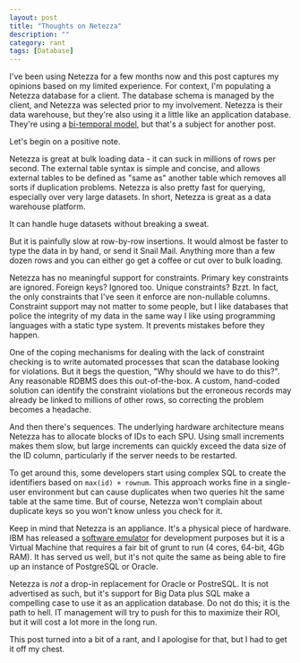 ```yaml
---
layout: post
title: "Thoughts on Netezza"
description: ""
category: rant
tags: [Database]
---
```


I've been using Netezza for a few months now and this post captures my opinions based on my limited experience. For context, I'm populating a Netezza database for a client. The database schema is managed by the client, and Netezza was selected prior to my involvement. Netezza is their data warehouse, but they're also using it a little like an application database.  They're using a [bi-temporal model](http://en.wikipedia.org/wiki/Temporal_database), but that's a subject for another post.

Let's begin on a positive note.

Netezza is great at bulk loading data - it can suck in millions of rows per second. The external table syntax is simple and concise, and allows external tables to be defined as "same as" another table which removes all sorts if duplication problems. Netezza is also pretty fast for querying, especially over very large datasets. In short, Netezza is great as a data warehouse platform.

It can handle huge datasets without breaking a sweat.

But it is painfully slow at row-by-row insertions. It would almost be faster to type the data in by hand, or send it Snail Mail.  Anything more than a few dozen rows and you can either go get a coffee or cut over to bulk loading.

Netezza has no meaningful support for constraints. Primary key constraints are ignored. Foreign keys? Ignored too. Unique constraints? Bzzt. In fact, the only constraints that I've seen it enforce are non-nullable columns. Constraint support may not matter to some people, but I like databases that police the integrity of my data in the same way I like using programming languages with a static type system. It prevents mistakes before they happen. 

One of the coping mechanisms for dealing with the lack of constraint checking is to write automated processes that scan the database looking for violations. But it begs the question, "Why should we have to do this?". Any reasonable RDBMS does this out-of-the-box. A custom, hand-coded solution can identify the constraint violations but the erroneous records may already be linked to millions of other rows, so correcting the problem becomes a headache.

And then there's sequences. The underlying hardware architecture means Netezza has to allocate blocks of IDs to each SPU. Using small increments makes them slow, but large increments can quickly exceed the data size of the ID column, particularly if the server needs to be restarted.

To get around this, some developers start using complex SQL to create the identifiers based on `max(id) + rownum`.  This approach works fine in a single-user environment but can cause duplicates when two queries hit the same table at the same time.  But of course, Netezza won't complain about duplicate keys so you won't know unless you check for it.

Keep in mind that Netezza is an appliance. It's a physical piece of hardware. IBM has released a [software emulator](http://tinyurl.com/lr2uljz) for development purposes but it is a Virtual Machine that requires a fair bit of grunt to run (4 cores, 64-bit, 4Gb RAM).  It has served us well, but it's not quite the same as being able to fire up an instance of PostgreSQL or Oracle.

Netezza is *not* a drop-in replacement for Oracle or PostreSQL. It is not advertised as such, but it's support for Big Data plus SQL make a compelling case to use it as an application database.  Do not do this; it is the path to hell. IT management will try to push for this to maximize their ROI, but it will cost a lot more in the long run.

This post turned into a bit of a rant, and I apologise for that, but I had to get it off my chest.

